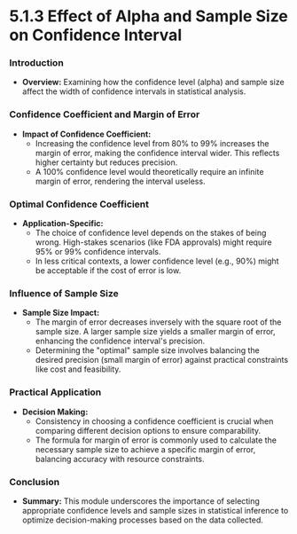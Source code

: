 # 5.1.3 Effect of Alpha and Sample Size on Confidence Interval

### Introduction
- **Overview:** Examining how the confidence level (alpha) and sample size affect the width of confidence intervals in statistical analysis.

### Confidence Coefficient and Margin of Error
- **Impact of Confidence Coefficient:**
  - Increasing the confidence level from 80% to 99% increases the margin of error, making the confidence interval wider. This reflects higher certainty but reduces precision.
  - A 100% confidence level would theoretically require an infinite margin of error, rendering the interval useless.

### Optimal Confidence Coefficient
- **Application-Specific:**
  - The choice of confidence level depends on the stakes of being wrong. High-stakes scenarios (like FDA approvals) might require 95% or 99% confidence intervals.
  - In less critical contexts, a lower confidence level (e.g., 90%) might be acceptable if the cost of error is low.

### Influence of Sample Size
- **Sample Size Impact:**
  - The margin of error decreases inversely with the square root of the sample size. A larger sample size yields a smaller margin of error, enhancing the confidence interval's precision.
  - Determining the "optimal" sample size involves balancing the desired precision (small margin of error) against practical constraints like cost and feasibility.

### Practical Application
- **Decision Making:**
  - Consistency in choosing a confidence coefficient is crucial when comparing different decision options to ensure comparability.
  - The formula for margin of error is commonly used to calculate the necessary sample size to achieve a specific margin of error, balancing accuracy with resource constraints.

### Conclusion
- **Summary:** This module underscores the importance of selecting appropriate confidence levels and sample sizes in statistical inference to optimize decision-making processes based on the data collected.
